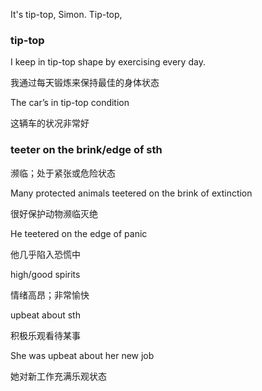 It's tip-top, Simon. Tip-top,


### tip-top

I keep in tip-top shape by exercising every day.

我通过每天锻炼来保持最佳的身体状态

The car’s in tip-top condition

这辆车的状况非常好


### teeter on the brink/edge of sth

濒临；处于紧张或危险状态

Many protected animals teetered on the brink of extinction

很好保护动物濒临灭绝

He teetered on the edge of panic

他几乎陷入恐慌中


high/good spirits

情绪高昂；非常愉快

upbeat about sth

积极乐观看待某事

She was upbeat about her new job

她对新工作充满乐观状态
